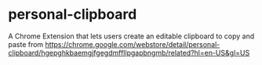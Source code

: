 # personal-clipboard
A Chrome Extension that lets users create an editable clipboard to copy and paste from
https://chrome.google.com/webstore/detail/personal-clipboard/hgepghkbaemgjfgegdmffllpgapbngmb/related?hl=en-US&gl=US
